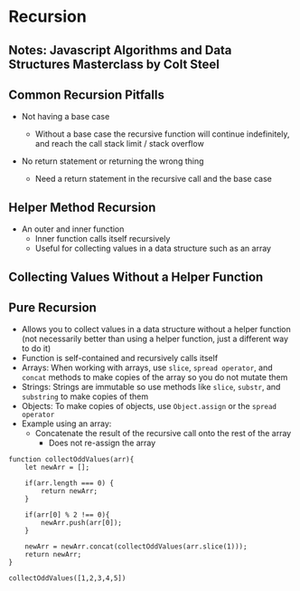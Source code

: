 # Recursion

## Notes: Javascript Algorithms and Data Structures Masterclass by Colt Steel

## Common Recursion Pitfalls

- Not having a base case
  - Without a base case the recursive function will continue indefinitely, and reach the call stack limit / stack overflow

- No return statement or returning the wrong thing
  - Need a return statement in the recursive call and the base case

## Helper Method Recursion

- An outer and inner function
  - Inner function calls itself recursively
  - Useful for collecting values in a data structure such as an array

## Collecting Values Without a Helper Function

## Pure Recursion

- Allows you to collect values in a data structure without a helper function (not necessarily better than using a helper function, just a different way to do it)
- Function is self-contained and recursively calls itself
- Arrays: When working with arrays, use `slice`, `spread operator`, and `concat` methods to make copies of the array so you do not mutate them
- Strings: Strings are immutable so use methods like `slice`, `substr`, and `substring` to make copies of them
- Objects: To make copies of objects, use `Object.assign` or the `spread operator`
- Example using an array:
  - Concatenate the result of the recursive call onto the rest of the array
    - Does not re-assign the array

```JS
function collectOddValues(arr){
    let newArr = [];
    
    if(arr.length === 0) {
        return newArr;
    }
        
    if(arr[0] % 2 !== 0){
        newArr.push(arr[0]);
    }
        
    newArr = newArr.concat(collectOddValues(arr.slice(1)));
    return newArr;
}

collectOddValues([1,2,3,4,5])
```
